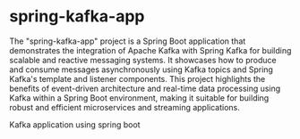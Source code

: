 # spring-kafka-app

The "spring-kafka-app" project is a Spring Boot application that demonstrates the integration of Apache Kafka with Spring Kafka for building scalable and reactive messaging systems. It showcases how to produce and consume messages asynchronously using Kafka topics and Spring Kafka's template and listener components. This project highlights the benefits of event-driven architecture and real-time data processing using Kafka within a Spring Boot environment, making it suitable for building robust and efficient microservices and streaming applications.

Kafka application using spring boot
